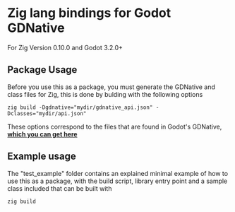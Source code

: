# Zig lang bindings for Godot GDNative

For Zig Version 0.10.0 and Godot 3.2.0+

## Package Usage

Before you use this as a package, you must generate the GDNative and class files for Zig, this is done by bulding with the following options

```
zig build -Dgdnative="mydir/gdnative_api.json" -Dclasses="mydir/api.json"
```

These options correspond to the files that are found in Godot's GDNative, [**which you can get here**](https://github.com/godotengine/godot-headers)

## Example usage

The "test_example" folder contains an explained minimal example of how to use this as a package, with the build script, library entry point and a sample class included that can be built with

```
zig build
```

